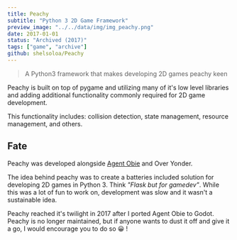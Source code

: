 ```yaml
---
title: Peachy
subtitle: "Python 3 2D Game Framework"
preview_image: "../../data/img/img_peachy.png"
date: 2017-01-01
status: "Archived (2017)"
tags: ["game", "archive"]
github: shelsoloa/Peachy
---
```


> A Python3 framework that makes developing 2D games peachy keen
 

Peachy is built on top of pygame and utilizing many of it's low level libraries and adding additional functionality commonly required for 2D game development.

This functionality includes: collision detection, state management, resource management, and others.


## Fate

Peachy was developed alongside [Agent Obie](/projects/agent-obie) and Over Yonder.

The idea behind peachy was to create a batteries included solution for developing 2D games in Python 3. Think _"Flask but for gamedev"_. While this was a lot of fun to work on, development was slow and it wasn't a sustainable idea.

Peachy reached it's twilight in 2017 after I ported Agent Obie to Godot. Peachy is no longer maintained, but if anyone wants to dust it off and give it a go, I would encourage you to do so 😀 !